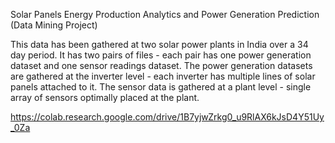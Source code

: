 Solar Panels Energy Production Analytics and Power Generation Prediction (Data Mining Project)

This data has been gathered at two solar power plants in India over a 34 day period. It has two pairs of files - each pair has one power generation dataset and one sensor readings dataset. The power generation datasets are gathered at the inverter level - each inverter has multiple lines of solar panels attached to it. The sensor data is gathered at a plant level - single array of sensors optimally placed at the plant.

https://colab.research.google.com/drive/1B7yjwZrkg0_u9RlAX6kJsD4Y51Uy_0Za

